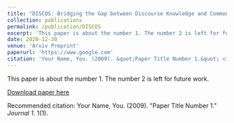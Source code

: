 ```yaml
---
title: "DISCOS: Bridging the Gap between Discourse Knowledge and Commonsense Knowledge"
collection: publications
permalink: /publication/DISCOS
excerpt: 'This paper is about the number 1. The number 2 is left for future work.'
date: 2020-12-30
venue: 'Arxiv Preprint'
paperurl: 'https://www.google.com'
citation: 'Your Name, You. (2009). &quot;Paper Title Number 1.&quot; <i>Journal 1</i>. 1(1).'
---
```

This paper is about the number 1. The number 2 is left for future work.

[Download paper here](http://academicpages.github.io/files/paper1.pdf)

Recommended citation: Your Name, You. (2009). "Paper Title Number 1." <i>Journal 1</i>. 1(1).